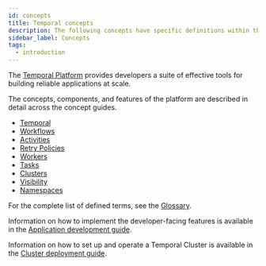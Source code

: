 ```yaml
---
id: concepts
title: Temporal concepts
description: The following concepts have specific definitions within the context of the Temporal Platform.
sidebar_label: Concepts
tags:
  - introduction
---
```


The [Temporal Platform](/temporal) provides developers a suite of effective tools for building reliable applications at scale.

The concepts, components, and features of the platform are described in detail across the concept guides.

- [Temporal](/temporal)
- [Workflows](/workflows)
- [Activities](/activities)
- [Retry Policies](/retry-policies)
- [Workers](/workers)
- [Tasks](/tasks)
- [Clusters](/clusters)
- [Visibility](/visibility)
- [Namespaces](/namespaces)

For the complete list of defined terms, see the [Glossary](/glossary).

Information on how to implement the developer-facing features is available in the [Application development guide](/application-development).

Information on how to set up and operate a Temporal Cluster is available in the [Cluster deployment guide](/cluster-deployment-guide).
